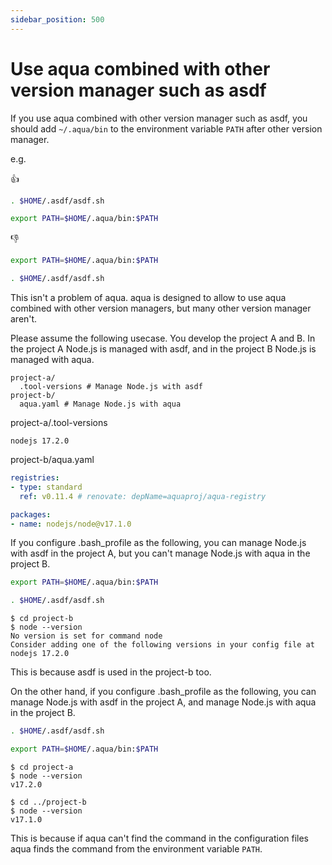 ```yaml
---
sidebar_position: 500
---
```


# Use aqua combined with other version manager such as asdf

If you use aqua combined with other version manager such as asdf,
you should add `~/.aqua/bin` to the environment variable `PATH` after other version manager.

e.g.

:thumbsup:

```bash
. $HOME/.asdf/asdf.sh

export PATH=$HOME/.aqua/bin:$PATH
```

:thumbsdown:

```bash
export PATH=$HOME/.aqua/bin:$PATH

. $HOME/.asdf/asdf.sh
```

This isn't a problem of aqua.
aqua is designed to allow to use aqua combined with other version managers, but many other version manager aren't.

Please assume the following usecase.
You develop the project A and B.
In the project A Node.js is managed with asdf, and in the project B Node.js is managed with aqua.

```
project-a/
  .tool-versions # Manage Node.js with asdf
project-b/
  aqua.yaml # Manage Node.js with aqua
```

project-a/.tool-versions

```
nodejs 17.2.0
```

project-b/aqua.yaml

```yaml
registries:
- type: standard
  ref: v0.11.4 # renovate: depName=aquaproj/aqua-registry

packages:
- name: nodejs/node@v17.1.0
```

If you configure .bash_profile as the following,
you can manage Node.js with asdf in the project A, but you can't manage Node.js with aqua in the project B.

```bash
export PATH=$HOME/.aqua/bin:$PATH

. $HOME/.asdf/asdf.sh
```

```console
$ cd project-b
$ node --version
No version is set for command node
Consider adding one of the following versions in your config file at 
nodejs 17.2.0
```

This is because asdf is used in the project-b too.

On the other hand, if you configure .bash_profile as the following,
you can manage Node.js with asdf in the project A, and manage Node.js with aqua in the project B.

```bash
. $HOME/.asdf/asdf.sh

export PATH=$HOME/.aqua/bin:$PATH
```

```console
$ cd project-a
$ node --version
v17.2.0

$ cd ../project-b
$ node --version
v17.1.0
```

This is because if aqua can't find the command in the configuration files aqua finds the command from the environment variable `PATH`.
